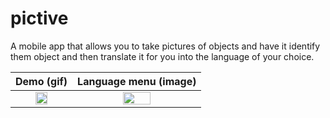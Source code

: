 # pictive
A mobile app that allows you to take pictures of objects and have it identify them object and then translate it for you into the language of your choice.

Demo (gif)             |  Language menu (image)
:-------------------------:|:-------------------------:
<img src="https://raw.githubusercontent.com/RubinBarclay/pictive/main/gif_20220123_161348.gif" width=48% height=60%>  |  <img src="https://raw.githubusercontent.com/RubinBarclay/pictive/main/1642951152963.jpg" width=48% height=60%>

